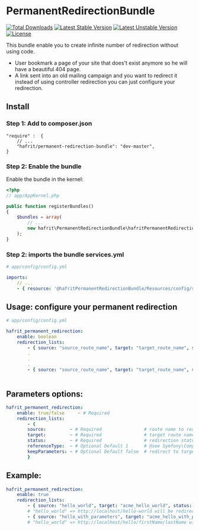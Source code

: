 # PermanentRedirectionBundle

[![Total Downloads](https://poser.pugx.org/hafrit/permanent-redirection-bundle/downloads)](https://packagist.org/packages/hafrit/permanent-redirection-bundle)
[![Latest Stable Version](https://poser.pugx.org/hafrit/permanent-redirection-bundle/v/stable)](https://packagist.org/packages/hafrit/permanent-redirection-bundle)
[![Latest Unstable Version](https://poser.pugx.org/hafrit/permanent-redirection-bundle/v/unstable)](https://packagist.org/packages/hafrit/permanent-redirection-bundle)
[![License](https://poser.pugx.org/hafrit/permanent-redirection-bundle/license)](https://packagist.org/packages/hafrit/permanent-redirection-bundle)

This bundle enable you to create infinite number of redirection without using code.
- User bookmark a page of your site that does't exist anymore so he will have a beautiful 404 page.
- A link sent into an old mailing campaign and you want to redirect it instead of using controller redirection you can just configure your redirection.

## Install

### Step 1: Add to composer.json

```
"require" :  {
    // ...
    "hafrit/permanent-redirection-bundle": "dev-master",
}
```

### Step 2: Enable the bundle

Enable the bundle in the kernel:

``` php
<?php
// app/AppKernel.php

public function registerBundles()
{
    $bundles = array(
        // ...
        new hafrit\PermanentRedirectionBundle\hafritPermanentRedirectionBundle(),
    );
}
```

### Step 2: imports the bundle services.yml
```yaml
# app/config/config.yml

imports:
    // ...
    - { resource: '@hafritPermanentRedirectionBundle/Resources/config/services.yml' }
```

## Usage: configure your permanent redirection

```yaml
# app/config/config.yml

hafrit_permanent_redirection:
    enable: boolean
    redirection_lists:
        - { source: "source_route_name", target: "target_route_name", status: "redirection_status", referenceType: integer, keepParameters: boolean }
        .
        .
        .
        - { source: "source_route_name", target: "target_route_name", status: "301" }
        
```
## Parameters options:

```yaml
hafrit_permanent_redirection:
    enable: true/false     ~ # Required
    redirection_lists:
        - { 
        source:         ~ # Required                # route name to redirect,
        target:         ~ # Required                # target route name,
        status:         ~ # Required                # redirection status (301, 302, ...) @see Symfony\Component\HttpFoundation\Response.php isRedirect function         
        referenceType:  ~ # Optional Default 1      # @see Symfony\Component\Routing\Generator\UrlGeneratorInterface.php,             
        keepParameters: ~ # Optional Default false  # redirect to target route with the same source route route parameters
        }

```

## Example:

```yaml
hafrit_permanent_redirection:
    enable: true
    redirection_lists:
        - { source: "hello_world", target: "acme_hello_world", status: "301" } 
        # "hello_world" => http://localhost/hello-world will be redirected to http://localhost/acme-hello-world with redirection code 301
        - { source: "hello_with_parameters", target: "acme_hello_with_parameters", status: "302", keepParameters: true }
        # "hello_world" => http://localhost/hello/firstName/lastName will be redirected with the same first and last name to http://localhost/acme-hello/firstName/lastName with redirection code 302
```

